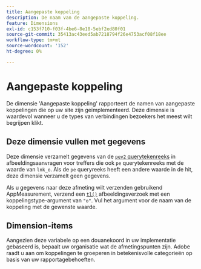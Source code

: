 ```yaml
---
title: Aangepaste koppeling
description: De naam van de aangepaste koppeling.
feature: Dimensions
exl-id: c153f710-f03f-4be6-8e18-5ebf2ed80f01
source-git-commit: 35413ac43eed5ab7218794f26e4753acf08f18ee
workflow-type: tm+mt
source-wordcount: '152'
ht-degree: 0%

---
```


# Aangepaste koppeling

De dimensie &#39;Aangepaste koppeling&#39; rapporteert de namen van aangepaste koppelingen die op uw site zijn geïmplementeerd. Deze dimensie is waardevol wanneer u de types van verbindingen bezoekers het meest wilt begrijpen klikt.

## Deze dimensie vullen met gegevens

Deze dimensie verzamelt gegevens van de [`pev2` querytekenreeks](/help/implement/validate/query-parameters.md) in afbeeldingsaanvragen voor treffers die ook `pe` querytekenreeks met de waarde van `lnk_o`. Als de `pe` queryreeks heeft een andere waarde in de hit, deze dimensie verzamelt geen gegevens.

Als u gegevens naar deze afmeting wilt verzenden gebruikend AppMeasurement, verzend een [`tl()`](/help/implement/vars/functions/tl-method.md) afbeeldingsverzoek met een koppelingstype-argument van `"o"`. Vul het argument voor de naam van de koppeling met de gewenste waarde.

## Dimension-items

Aangezien deze variabele op een douanekoord in uw implementatie gebaseerd is, bepaalt uw organisatie wat de afmetingspunten zijn. Adobe raadt u aan om koppelingen te groeperen in betekenisvolle categorieën op basis van uw rapportagebehoeften.
